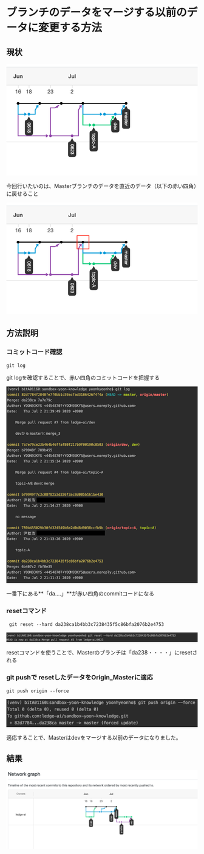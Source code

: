 # ブランチのデータをマージする以前のデータに変更する方法


## 現状
<img src="image/スクリーンショット 2020-07-02 21.40.04.png">


今回行いたいのは、Masterブランチのデータを直近のデータ（以下の赤い四角）に戻せること

<img src="image/スクリーンショット 2020-07-02 21.45.04の.png">

## 方法説明

### コミットコード確認

```
git log
```

git logを確認することで、赤い四角のコミットコードを把握する

<img src="image/スクリーンショット 2020-07-02 21.54.23.png">

一番下にある**「da....」**が赤い四角のcommitコードになる

### resetコマンド

```
 git reset --hard da238ca1b4bb3c7238435f5c86bfa2076b2e4753
```

<img src="image/スクリーンショット 2020-07-02 21.58.10.png">

resetコマンドを使うことで、Masterのブランチは「da238・・・・」にresetされる


### git pushで resetしたデータをOrigin_Masterに適応

```
git push origin --force
```

<img src="image/スクリーンショット 2020-07-02 22.01.57.png">

適応することで、Masterはdevをマージする以前のデータになりました。


## 結果
<img src="image/スクリーンショット 2020-07-02 21.44.51.png">


